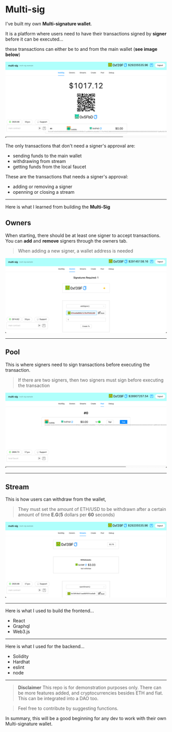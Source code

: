 # Multi-sig

I've built my own **Multi-signature wallet**.

It is a platform where users need to have their transactions signed by **signer** before it can be executed...

these transactions can either be to and from the main wallet (**see image below**)



![main](/images/main.png)



The only transactions that don't need a signer's approval are:


* sending funds to the main wallet
* withdrawing from stream
* getting funds from the local faucet

These are the transactions that needs a signer's approval:

* adding or removing a signer
* openning or closing a stream


--------------------------------------------------------------------------------------------------------------------

Here is what I learned from building the **Multi-Sig**

## Owners

When starting, there should be at least one signer to accept transactions.  
You can **add** and **remove** signers through the owners tab.


> When adding a new signer, a wallet address is needed



![owners](/images/owner.png)

---------------------------------------------------------------------------------------------------------------------

## Pool

This is where signers need to sign transactions before executing the transaction.


> If there are two signers, then two signers must sign before executing the transaction



![Pool](/images/Pool.png)

---------------------------------------------------------------------------------------------------------------------

## Stream

This is how users can withdraw from the wallet,


> They must set the amount of ETH/USD to be withdrawn after a certain amount of time **E.G**(**5** dollars per **60** seconds)



![Stream](/images/stream.png)

----------------------------------------------------------------------------------------------------------------------

Here is what I used to build the frontend...

* React 
* Graphql
* Web3.js

------------------------------------------

Here is what I used for the backend...

* Solidity
* Hardhat
* eslint
* node

-------

> **Disclaimer**
> This repo is for demonstration purposes only. There can be more features added, and cryptocurrencies besides ETH and fiat. 
> This can be integrated into a DAO too.

> Feel free to contribute by suggesting functions.

In summary, this will be a good beginning for any dev to work with their own Multi-signature wallet.

